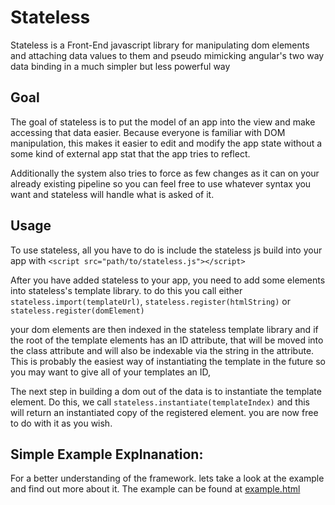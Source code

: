 # Stateless
Stateless is a Front-End javascript library for manipulating dom elements and attaching data values to them and pseudo mimicking angular's two way data binding in a much simpler but less powerful way

## Goal
The goal of stateless is to put the model of an app into the view and make accessing that data easier. Because everyone is familiar with DOM manipulation, this makes it easier to edit and modify the app state without a some kind of external app stat that the app tries to reflect.

Additionally the system also tries to force as few changes as it can on your already existing pipeline so you can feel free to use whatever syntax you want and stateless will handle what is asked of it.

## Usage
To use stateless, all you have to do is include the stateless js build into your app with `<script src="path/to/stateless.js"></script>`

After you have added stateless to your app, you need to add some elements into stateless's template library. to do this you call either `stateless.import(templateUrl)`, `stateless.register(htmlString)` or `stateless.register(domElement)`

your dom elements are then indexed in the stateless template library and if the root of the template elements has an ID attribute, that will be moved into the class attribute and will also be indexable via the string in the attribute. This is probably the easiest way of instantiating the template in the future so you may want to give all of your templates an ID,

The next step in building a dom out of the data is to instantiate the template element. Do this, we call `stateless.instantiate(templateIndex)` and this will return an instantiated copy of the registered element. you are now free to do with it as you wish.

## Simple Example Explnanation:
For a better understanding of the framework. lets take a look at the example and find out more about it. The example can be found at [example.html](./example.html)
